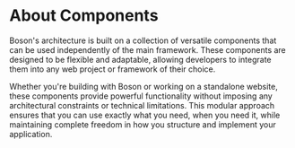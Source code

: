 # About Components

Boson's architecture is built on a collection of versatile components that can 
be used independently of the main framework. These components are designed to 
be flexible and adaptable, allowing developers to integrate them into any web 
project or framework of their choice. 

Whether you're building with Boson or working on a standalone website, these 
components provide powerful functionality without imposing any architectural 
constraints or technical limitations. This modular approach ensures that you 
can use exactly what you need, when you need it, while maintaining complete 
freedom in how you structure and implement your application.